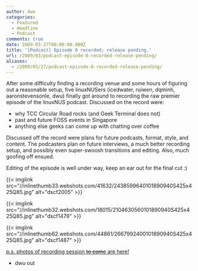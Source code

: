 ```yaml
---
author: dwu
categories:
  - Featured
  - Headline
  - Podcast
comments: true
date: 2009-03-27T00:00:00.000Z
title: '[Podcast] Episode 0 recorded; release pending.'
url: /2009/03/podcast-episode-0-recorded-release-pending/
aliases:
  - /2009/03/27/podcast-episode-0-recorded-release-pending/
---
```


After some difficulty finding a recording venue and some hours of figuring out a reasonable setup, five linuxNUSers (icedwater, ruiwen, dqminh, aaronstevensonle, dwu) finally got around to recording the raw premier episode of the linuxNUS podcast. Discussed on the record were:
- why TCC Circular Road rocks (and Geek Terminal does not)
- past and future FOSS events in Singapore
- anything else geeks can come up with chatting over coffee

Discussed off the record were plans for future podcasts, format, style, and content. The podcasters plan on future interviews, a much better recording setup, and possibly even super-swoosh transitions and editing. Also, much goofing off ensued.

Editing of the episode is well under way, keep an ear out for the final cut :)
<div>{{< imglink src="//inlinethumb33.webshots.com/41632/2438599640101890940S425x425Q85.jpg" alt="dscf2005" >}}

{{< imglink src="//inlinethumb32.webshots.com/18015/2104630560101890940S425x425Q85.jpg" alt="dscf1479" >}}

{{< imglink src="//inlinethumb62.webshots.com/44861/2667992400101890940S425x425Q85.jpg" alt="dscf1487" >}}</div>
<a href="//community.webshots.com/album/570716889ecONEu?vhost=community&amp;start=0" target="_blank">p.s. photos of recording session <del datetime="2009-03-28T04:17:01+00:00">to come</del> are here!</a>

- dwu out
